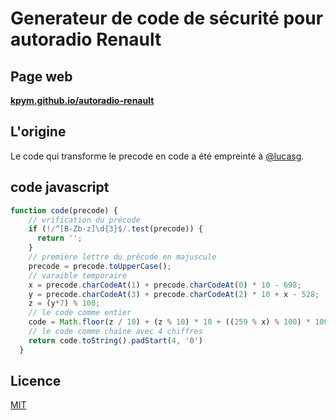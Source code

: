 # Generateur de code de sécurité pour autoradio Renault

## Page web

**[kpym.github.io/autoradio-renault](https://kpym.github.io/autoradio-renault)**

## L'origine

Le code qui transforme le precode en code a été empreinté à [@lucasg](https://lucasg.github.io/2019/08/03/Compute-renault-radio-code/).

## code javascript

```js
function code(precode) {
    // vrification du précode
    if (!/^[B-Zb-z]\d{3}$/.test(precode)) {
      return '';
    }
    // première lettre du précode en majuscule
    precode = precode.toUpperCase();
    // varaible temporaire
    x = precode.charCodeAt(1) + precode.charCodeAt(0) * 10 - 698;
    y = precode.charCodeAt(3) + precode.charCodeAt(2) * 10 + x - 528;
    z = (y*7) % 100;
    // le code comme entier
    code = Math.floor(z / 10) + (z % 10) * 10 + ((259 % x) % 100) * 100;
    // le code comme chaîne avec 4 chiffres
    return code.toString().padStart(4, '0')
  }
```

## Licence

[MIT](LICENSE)
